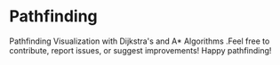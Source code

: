# Pathfinding
Pathfinding Visualization with Dijkstra's and A* Algorithms .Feel free to contribute, report issues, or suggest improvements! Happy pathfinding!
